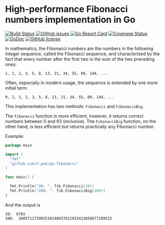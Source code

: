 # High-performance Fibonacci numbers implementation in Go

[![Build Status](https://travis-ci.com/T-PWK/go-fibonacci.svg?branch=master)](https://travis-ci.com/T-PWK/go-fibonacci)
[![GitHub issues](https://img.shields.io/github/issues/T-PWK/go-fibonacci.svg)](https://github.com/T-PWK/go-fibonacci/issues)
[![Go Report Card](https://goreportcard.com/badge/github.com/T-PWK/go-fibonacci)](https://goreportcard.com/report/github.com/T-PWK/go-fibonacci)
[![Coverage Status](https://coveralls.io/repos/github/T-PWK/go-fibonacci/badge.svg?branch=master)](https://coveralls.io/github/T-PWK/go-fibonacci?branch=master)
[![GoDoc](https://godoc.org/github.com/T-PWK/go-fibonacci?status.svg)](https://godoc.org/github.com/T-PWK/go-fibonacci)
[![GitHub license](https://img.shields.io/badge/license-MIT-blue.svg)](https://blog.abelotech.com/mit-license/)

In mathematics, the Fibonacci numbers are the numbers in the following integer sequence, called the Fibonacci sequence, and characterized by the fact that every number after the first two is the sum of the two preceding ones:

```
1, 1, 2, 3, 5, 8, 13, 21, 34, 55, 89, 144, ...
```

Often, especially in modern usage, the sequence is extended by one more initial term:

```
0, 1, 1, 2, 3, 5, 8, 13, 21, 34, 55, 89, 144, ...
```

This implementation has two methods: `Fibonacci` and `FibonacciBig`. 

The `Fibonacci` function is more efficient, however, it returns correct numbers between 0 and 93 (inclusive). The `FibonacciBig` function, on the other hand, is less efficient but returns practically any Fibonacci number.

Example:

```go
package main

import (
  "fmt"
  "github.com/t-pwk/go-fibonacci"
)

func main() {

  fmt.Println("20: ", fib.Fibonacci(20))
  fmt.Println("200: ", fib.FibonacciBig(200))
}
```

And the output is

```
20:  6765
200:  280571172992510140037611932413038677189525
```
